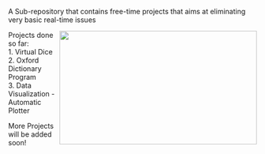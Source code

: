 A Sub-repository that contains free-time projects that aims at eliminating very basic real-time issues

<img align='right' height="230px" width="400px" src= "https://cdn.dribbble.com/users/612155/screenshots/1718172/media/48a62c417f5f070ea7683b964d83c1ed.gif">

Projects done so far:
<br>1. Virtual Dice 
<br>2. Oxford Dictionary Program
<br>3. Data Visualization - Automatic Plotter

More Projects will be added soon!
